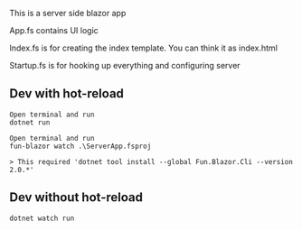 This is a server side blazor app

App.fs contains UI logic

Index.fs is for creating the index template. You can think it as index.html

Startup.fs is for hooking up everything and configuring server


## Dev with hot-reload

    Open terminal and run
    dotnet run

    Open terminal and run
    fun-blazor watch .\ServerApp.fsproj

    > This required 'dotnet tool install --global Fun.Blazor.Cli --version 2.0.*'
    
## Dev without hot-reload

    dotnet watch run
